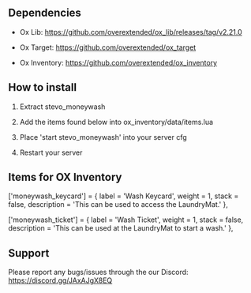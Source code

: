 ## Dependencies

- Ox Lib: https://github.com/overextended/ox_lib/releases/tag/v2.21.0

- Ox Target: https://github.com/overextended/ox_target

- Ox Inventory: https://github.com/overextended/ox_inventory


## How to install

1. Extract stevo_moneywash

2. Add the items found below into ox_inventory/data/items.lua

3. Place 'start stevo_moneywash' into your server cfg

4. Restart your server

   
## Items for OX Inventory

['moneywash_keycard'] = {
	label = 'Wash Keycard',
	weight = 1,
	stack = false,
	description = 'This can be used to access the LaundryMat.'
},

['moneywash_ticket'] = {
	label = 'Wash Ticket',
	weight = 1,
	stack = false,
	description = 'This can be used at the LaundryMat to start a wash.'
},

## Support

Please report any bugs/issues through the our Discord: https://discord.gg/JAxAJgX8EQ
    

